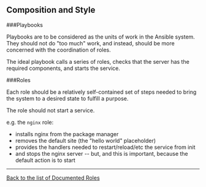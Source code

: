 Composition and Style
---------------------

###Playbooks

Playbooks are to be considered as the units of work in the Ansible system.  They should not do "too much" work, and instead, should be more concerned with the coordination of roles.

The ideal playbook calls a series of roles, checks that the server has the required components, and starts the service.


###Roles

Each role should be a relatively self-contained set of steps needed to bring the system to a desired state to fulfill a purpose.  

The role should not start a service.

e.g. the `nginx` role:

+ installs nginx from the package manager
+ removes the default site (the "hello world" placeholder)
+ provides the handlers needed to restart/reload/etc the service from init
+ and stops the nginx server -- but, and this is important, because the default action is to start

-----

[Back to the list of Documented Roles](./Roles.md) 